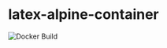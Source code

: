 # latex-alpine-container

![Docker Build](https://github.com/vhsven/ee-svg/workflows/Docker%20Build/badge.svg)
